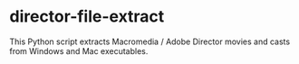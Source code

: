 # director-file-extract
This Python script extracts Macromedia / Adobe Director movies and casts from Windows and Mac executables.
